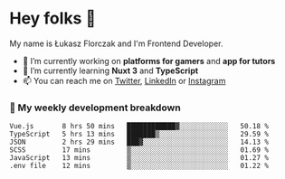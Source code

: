 # Hey folks 👋

My name is Łukasz Florczak and I'm Frontend Developer. 

- 🔭 I’m currently working on **platforms for gamers** and **app for tutors**
- 🌱 I’m currently learning **Nuxt 3** and **TypeScript**
- 📫 You can reach me on [Twitter](https://twitter.com/lukaszflorczak), [LinkedIn](https://pl.linkedin.com/in/lukasz-florczak) or [Instagram](https://instagram.com/lukaszflorczak)


### 🧮 My weekly development breakdown

<!--START_SECTION:waka-->

```text
Vue.js       8 hrs 50 mins   ████████████▓░░░░░░░░░░░░   50.18 %
TypeScript   5 hrs 13 mins   ███████▒░░░░░░░░░░░░░░░░░   29.59 %
JSON         2 hrs 29 mins   ███▓░░░░░░░░░░░░░░░░░░░░░   14.13 %
SCSS         17 mins         ▒░░░░░░░░░░░░░░░░░░░░░░░░   01.69 %
JavaScript   13 mins         ▒░░░░░░░░░░░░░░░░░░░░░░░░   01.27 %
.env file    12 mins         ▒░░░░░░░░░░░░░░░░░░░░░░░░   01.22 %
```

<!--END_SECTION:waka-->

<!--
**lukaszflorczak/lukaszflorczak** is a ✨ _special_ ✨ repository because its `README.md` (this file) appears on your GitHub profile.

Here are some ideas to get you started:

- 🔭 I’m currently working on ...
- 🌱 I’m currently learning ...
- 👯 I’m looking to collaborate on ...
- 🤔 I’m looking for help with ...
- 💬 Ask me about ...
- 📫 How to reach me: ...
- 😄 Pronouns: ...
- ⚡ Fun fact: ...
-->

